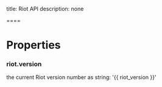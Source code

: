 
title: Riot API
description: none

====

# Properties

### riot.version

the current Riot version number as string: '{{ riot_version }}'

<include tags.md />
<include observable.md />
<include router.md />






